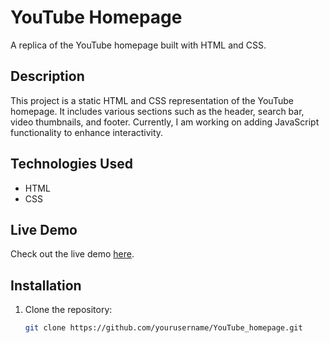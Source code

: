 # YouTube Homepage

A replica of the YouTube homepage built with HTML and CSS.

## Description

This project is a static HTML and CSS representation of the YouTube homepage. It includes various sections such as the header, search bar, video thumbnails, and footer. Currently, I am working on adding JavaScript functionality to enhance interactivity.

## Technologies Used

- HTML
- CSS

## Live Demo

Check out the live demo [here](https://yourusername.github.io/YouTube_homepage/).

## Installation

1. Clone the repository:
   ```bash
   git clone https://github.com/yourusername/YouTube_homepage.git
